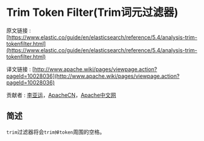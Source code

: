 # Trim Token Filter(Trim词元过滤器)

原文链接 :[https://www.elastic.co/guide/en/elasticsearch/reference/5.4/analysis-trim-tokenfilter.html](https://www.elastic.co/guide/en/elasticsearch/reference/5.4/analysis-trim-tokenfilter.html)

译文链接 : [http://www.apache.wiki/pages/viewpage.action?pageId=10028036](http://www.apache.wiki/pages/viewpage.action?pageId=10028036)

贡献者 : [李亚运](/display/~liyayun)，[ApacheCN](/display/~apachecn)，[Apache中文网](/display/~apachechina)

## 简述

`trim`过滤器将会`trim掉token`周围的空格。